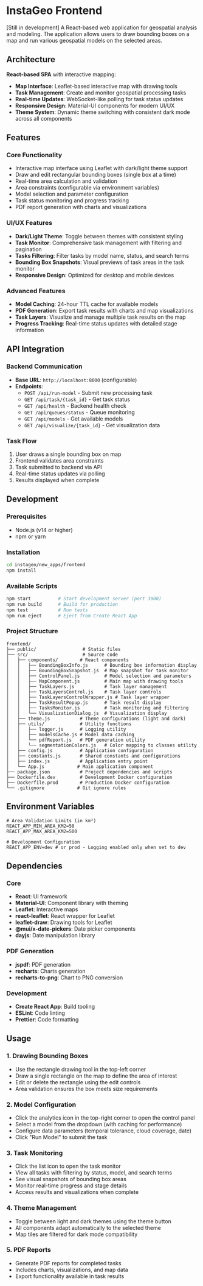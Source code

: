 # InstaGeo Frontend
[Still in development]
A React-based web application for geospatial analysis and modeling. The application allows users to draw bounding boxes on a map and run various geospatial models on the selected areas.

## Architecture

**React-based SPA** with interactive mapping:
- **Map Interface**: Leaflet-based interactive map with drawing tools
- **Task Management**: Create and monitor geospatial processing tasks
- **Real-time Updates**: WebSocket-like polling for task status updates
- **Responsive Design**: Material-UI components for modern UI/UX
- **Theme System**: Dynamic theme switching with consistent dark mode across all components


## Features

### Core Functionality
- Interactive map interface using Leaflet with dark/light theme support
- Draw and edit rectangular bounding boxes (single box at a time)
- Real-time area calculation and validation
- Area constraints (configurable via environment variables)
- Model selection and parameter configuration
- Task status monitoring and progress tracking
- PDF report generation with charts and visualizations

### UI/UX Features
- **Dark/Light Theme**: Toggle between themes with consistent styling
- **Task Monitor**: Comprehensive task management with filtering and pagination
- **Tasks Filtering**: Filter tasks by model name, status, and search terms
- **Bounding Box Snapshots**: Visual previews of task areas in the task monitor
- **Responsive Design**: Optimized for desktop and mobile devices

### Advanced Features
- **Model Caching**: 24-hour TTL cache for available models
- **PDF Generation**: Export task results with charts and map visualizations
- **Task Layers**: Visualize and manage multiple task results on the map
- **Progress Tracking**: Real-time status updates with detailed stage information

## API Integration

### Backend Communication
- **Base URL**: `http://localhost:8000` (configurable)
- **Endpoints**:
  - `POST /api/run-model` - Submit new processing task
  - `GET /api/task/{task_id}` - Get task status
  - `GET /api/health` - Backend health check
  - `GET /api/queues/status` - Queue monitoring
  - `GET /api/models` - Get available models
  - `GET /api/visualize/{task_id}` - Get visualization data

### Task Flow
1. User draws a single bounding box on map
2. Frontend validates area constraints
3. Task submitted to backend via API
4. Real-time status updates via polling
5. Results displayed when complete

## Development

### Prerequisites
- Node.js (v14 or higher)
- npm or yarn

### Installation
```bash
cd instageo/new_apps/frontend
npm install
```

### Available Scripts
```bash
npm start          # Start development server (port 3000)
npm run build      # Build for production
npm test           # Run tests
npm run eject      # Eject from Create React App
```

### Project Structure
```
frontend/
├── public/                 # Static files
├── src/                    # Source code
│   ├── components/        # React components
│   │   ├── BoundingBoxInfo.js      # Bounding box information display
│   │   ├── BoundingBoxSnapshot.js  # Map snapshot for task monitor
│   │   ├── ControlPanel.js         # Model selection and parameters
│   │   ├── MapComponent.js         # Main map with drawing tools
│   │   ├── TaskLayers.js           # Task layer management
│   │   ├── TaskLayersControl.js    # Task layer controls
│   │   ├── TaskLayersControlWrapper.js # Task layer wrapper
│   │   ├── TaskResultPopup.js      # Task result display
│   │   ├── TasksMonitor.js         # Task monitoring and filtering
│   │   └── VisualizationDialog.js  # Visualization display
│   ├── theme.js           # Theme configurations (light and dark)
│   ├── utils/             # Utility functions
│   │   ├── logger.js      # Logging utility
│   │   ├── modelsCache.js # Model data caching
│   │   └── pdfReport.js   # PDF generation utility
│   │   └── segmentationColors.js   # Color mapping to classes utility
│   ├── config.js          # Application configuration
│   ├── constants.js       # Shared constants and configurations
│   ├── index.js           # Application entry point
│   └── App.js            # Main application component
├── package.json           # Project dependencies and scripts
├── Dockerfile.dev         # Development Docker configuration
├── Dockerfile.prod        # Production Docker configuration
└── .gitignore            # Git ignore rules
```

## Environment Variables

```env
# Area Validation Limits (in km²)
REACT_APP_MIN_AREA_KM2=50
REACT_APP_MAX_AREA_KM2=500

# Development Configuration
REACT_APP_ENV=dev # or prod - Logging enabled only when set to dev
```

## Dependencies

### Core
- **React**: UI framework
- **Material-UI**: Component library with theming
- **Leaflet**: Interactive maps
- **react-leaflet**: React wrapper for Leaflet
- **leaflet-draw**: Drawing tools for Leaflet
- **@mui/x-date-pickers**: Date picker components
- **dayjs**: Date manipulation library

### PDF Generation
- **jspdf**: PDF generation
- **recharts**: Charts generation
- **recharts-to-png**: Chart to PNG conversion

### Development
- **Create React App**: Build tooling
- **ESLint**: Code linting
- **Prettier**: Code formatting

## Usage

### 1. Drawing Bounding Boxes
- Use the rectangle drawing tool in the top-left corner
- Draw a single rectangle on the map to define the area of interest
- Edit or delete the rectangle using the edit controls
- Area validation ensures the box meets size requirements

### 2. Model Configuration
- Click the analytics icon in the top-right corner to open the control panel
- Select a model from the dropdown (with caching for performance)
- Configure data parameters (temporal tolerance, cloud coverage, date)
- Click "Run Model" to submit the task

### 3. Task Monitoring
- Click the list icon to open the task monitor
- View all tasks with filtering by status, model, and search terms
- See visual snapshots of bounding box areas
- Monitor real-time progress and stage details
- Access results and visualizations when complete

### 4. Theme Management
- Toggle between light and dark themes using the theme button
- All components adapt automatically to the selected theme
- Map tiles are filtered for dark mode compatibility

### 5. PDF Reports
- Generate PDF reports for completed tasks
- Includes charts, visualizations, and map data
- Export functionality available in task results
